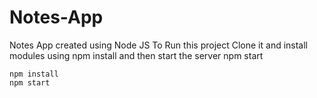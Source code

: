 # Notes-App
Notes App created using Node JS
To Run this project Clone it and install modules using npm install and then start the server npm start
```
npm install
npm start
```